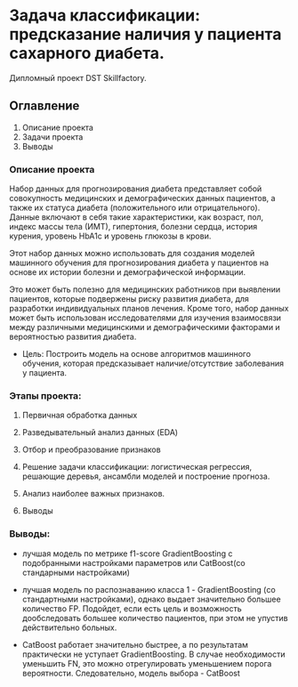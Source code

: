 # Задача классификации: предсказание наличия у пациента сахарного диабета. 
Дипломный проект DST Skillfactory. 

## Оглавление  
1. Описание проекта
2. Задачи проекта
3. Выводы

### Описание проекта    
Набор данных для прогнозирования диабета представляет собой совокупность медицинских и демографических данных пациентов, а также их статуса диабета (положительного или отрицательного). 
Данные включают в себя такие характеристики, как возраст, пол, индекс массы тела (ИМТ), гипертония, болезни сердца, история курения, уровень HbA1c и уровень глюкозы в крови. 

Этот набор данных можно использовать для создания моделей машинного обучения для прогнозирования диабета у пациентов на основе их истории болезни и демографической информации. 

Это может быть полезно для медицинских работников при выявлении пациентов, которые подвержены риску развития диабета, для разработки индивидуальных планов лечения. Кроме того, набор данных может быть использован исследователями для изучения взаимосвязи между различными медицинскими и демографическими факторами и вероятностью развития диабета.

* Цель: Построить модель на основе алгоритмов машинного обучения, которая предсказывает наличие/отсутствие заболевания у пациента.


### Этапы проекта:

1. Первичная обработка данных

2. Разведывательный анализ данных (EDA)

3. Отбор и преобразование признаков

4. Решение задачи классификации: логистическая регрессия, решающие деревья, ансамбли моделей и построение прогноза.

5. Анализ наиболее важных признаков.

5. Выводы


### Выводы:  

* лучшая модель по метрике f1-score GradientBoosting с подобранными настройками параметров или CatBoost(со стандарными настройками)

* лучшая модель по распознаванию класса 1 - GradientBoosting (со стандартными настройками), однако выдает значительно большее количество FP. Подойдет, если есть цель и возможность дообследовать большее количество пациентов, при этом не упустив действительно больных.

* CatBoost работает значительно быстрее, а по результатам практически не уступает GradientBoosting. В случае необходимости уменьшить FN, это можно отрегулировать уменьшением порога вероятности. Следовательно, модель выбора - CatBoost
